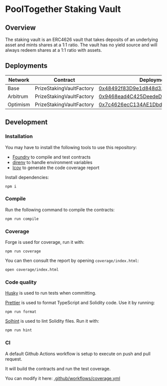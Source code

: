 # PoolTogether Staking Vault

## Overview

The staking vault is an ERC4626 vault that takes deposits of an underlying asset and mints shares at a 1:1 ratio. The vault has no yield source and will always redeem shares at a 1:1 ratio with assets.

## Deployments

| Network  | Contract                 | Deployment Address                                                                                                               |
| -------- | ------------------------ | -------------------------------------------------------------------------------------------------------------------------------- |
| Base     | PrizeStakingVaultFactory | [0x48492f83D9e1d848d33a461D49a2071A6FdcC037](https://basescan.org/address/0x48492f83d9e1d848d33a461d49a2071a6fdcc037)            |
| Arbitrum | PrizeStakingVaultFactory | [0x9468ead4C425DeedeD5c65723fDC6fce6D3F3F20](https://arbiscan.io/address/0x9468ead4c425deeded5c65723fdc6fce6d3f3f20)             |
| Optimism | PrizeStakingVaultFactory | [0x7c4626ecC134AE1Dbd46c82Bd94Ae2469302acF3](https://optimistic.etherscan.io/address/0x7c4626ecc134ae1dbd46c82bd94ae2469302acf3) |

## Development

### Installation

You may have to install the following tools to use this repository:

- [Foundry](https://github.com/foundry-rs/foundry) to compile and test contracts
- [direnv](https://direnv.net/) to handle environment variables
- [lcov](https://github.com/linux-test-project/lcov) to generate the code coverage report

Install dependencies:

```
npm i
```

### Compile

Run the following command to compile the contracts:

```
npm run compile
```

### Coverage

Forge is used for coverage, run it with:

```
npm run coverage
```

You can then consult the report by opening `coverage/index.html`:

```
open coverage/index.html
```

### Code quality

[Husky](https://typicode.github.io/husky/#/) is used to run tests when committing.

[Prettier](https://prettier.io) is used to format TypeScript and Solidity code. Use it by running:

```
npm run format
```

[Solhint](https://protofire.github.io/solhint/) is used to lint Solidity files. Run it with:

```
npm run hint
```

### CI

A default Github Actions workflow is setup to execute on push and pull request.

It will build the contracts and run the test coverage.

You can modify it here: [.github/workflows/coverage.yml](.github/workflows/coverage.yml)
